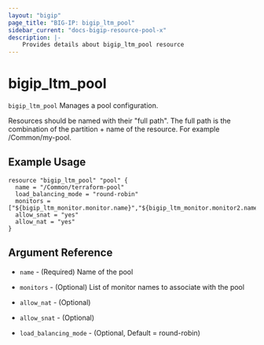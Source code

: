 ```yaml
---
layout: "bigip"
page_title: "BIG-IP: bigip_ltm_pool"
sidebar_current: "docs-bigip-resource-pool-x"
description: |-
    Provides details about bigip_ltm_pool resource
---
```


# bigip\_ltm\_pool

`bigip_ltm_pool` Manages a pool configuration.

Resources should be named with their "full path". The full path is the combination of the partition + name of the resource. For example /Common/my-pool.


## Example Usage


```hcl
resource "bigip_ltm_pool" "pool" {
  name = "/Common/terraform-pool"
  load_balancing_mode = "round-robin"
  monitors = ["${bigip_ltm_monitor.monitor.name}","${bigip_ltm_monitor.monitor2.name}"]
  allow_snat = "yes"
  allow_nat = "yes"
}

```      

## Argument Reference

* `name` - (Required) Name of the pool

* `monitors` - (Optional) List of monitor names to associate with the pool

* `allow_nat` - (Optional)

* `allow_snat` - (Optional)

* `load_balancing_mode` - (Optional, Default = round-robin)
